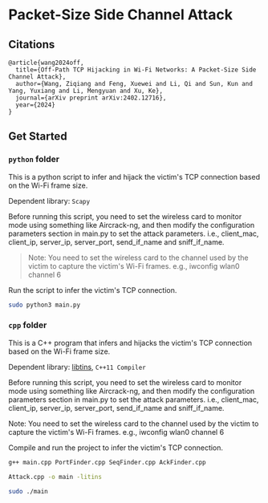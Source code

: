 # Packet-Size Side Channel Attack

## Citations

```
@article{wang2024off,
  title={Off-Path TCP Hijacking in Wi-Fi Networks: A Packet-Size Side Channel Attack},
  author={Wang, Ziqiang and Feng, Xuewei and Li, Qi and Sun, Kun and Yang, Yuxiang and Li, Mengyuan and Xu, Ke},
  journal={arXiv preprint arXiv:2402.12716},
  year={2024}
}
```

## Get Started

### `python` folder
This is a python script to infer and hijack the victim's TCP connection based on the Wi-Fi frame size.

Dependent library: `Scapy`

Before running this script, you need to set the wireless card to monitor mode using something like Aircrack-ng, and then modify the configuration parameters section in main.py to set the attack parameters.
i.e., client_mac, client_ip, server_ip, server_port, send_if_name and sniff_if_name.

> Note: You need to set the wireless card to the channel used by the victim to capture the victim's Wi-Fi frames.
e.g., iwconfig wlan0 channel 6

Run the script to infer the victim's TCP connection.
```bash
sudo python3 main.py
```
### `cpp` folder
This is a C++ program that infers and hijacks the victim's TCP connection based on the Wi-Fi frame size.

Dependent library: [libtins](https://libtins.github.io/), `C++11 Compiler`

Before running this script, you need to set the wireless card to monitor mode using something like Aircrack-ng, and then modify the configuration parameters section in main.py to set the attack parameters.
i.e., client_mac, client_ip, server_ip, server_port, send_if_name and sniff_if_name.

Note: You need to set the wireless card to the channel used by the victim to capture the victim's Wi-Fi frames.
e.g., iwconfig wlan0 channel 6

Compile and run the project to infer the victim's TCP connection.

```bash
g++ main.cpp PortFinder.cpp SeqFinder.cpp AckFinder.cpp 

Attack.cpp -o main -litins

sudo ./main
```